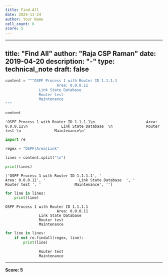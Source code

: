 ```yaml
---
title: Find-All
date: 2024-11-24
author: Your Name
cell_count: 6
score: 5
---
```


---
title: "Find All"
author: "Raja CSP Raman"
date: 2019-04-20
description: "-"
type: technical_note
draft: false
---

```python
content = """OSPF Process 1 with Router ID 1.1.1.1
                       Area: 0.0.0.11
               Link State Database  
               Router test 
               Maintenance
"""
```


```python
content
```




    'OSPF Process 1 with Router ID 1.1.1.1\n                       Area: 0.0.0.11\n               Link State Database  \n               Router test \n               Maintenance\n'




```python
import re

regex = "OSPF|Area|Link"

lines = content.split("\n")

print(lines)


```

    ['OSPF Process 1 with Router ID 1.1.1.1', '                       Area: 0.0.0.11', '               Link State Database  ', '               Router test ', '               Maintenance', '']



```python
for line in lines:
    print(line)
```

    OSPF Process 1 with Router ID 1.1.1.1
                           Area: 0.0.0.11
                   Link State Database  
                   Router test 
                   Maintenance
    



```python
for line in lines:
    if not re.findall(regex, line):
        print(line)
```

                   Router test 
                   Maintenance
    



---
**Score: 5**